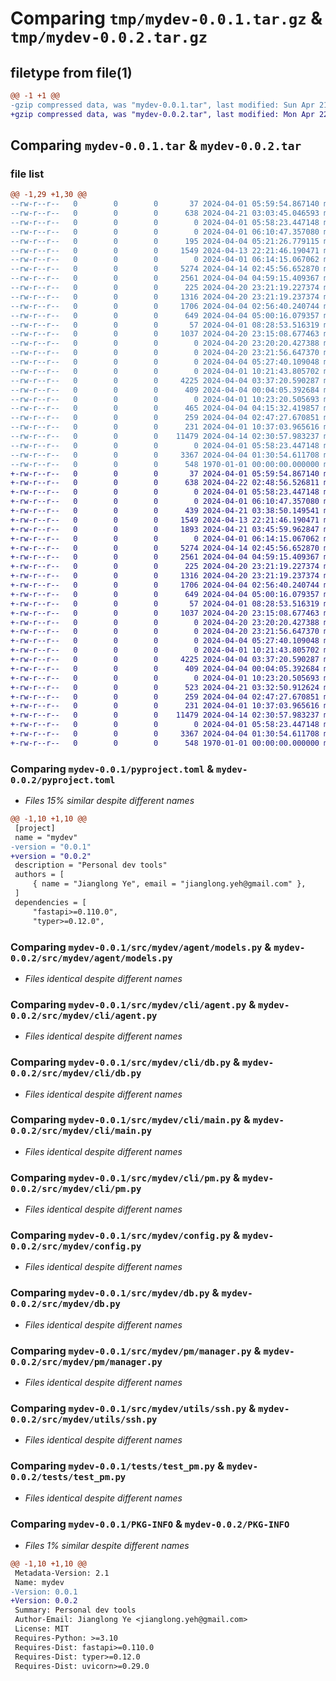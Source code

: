 # Comparing `tmp/mydev-0.0.1.tar.gz` & `tmp/mydev-0.0.2.tar.gz`

## filetype from file(1)

```diff
@@ -1 +1 @@
-gzip compressed data, was "mydev-0.0.1.tar", last modified: Sun Apr 21 03:03:45 2024, max compression
+gzip compressed data, was "mydev-0.0.2.tar", last modified: Mon Apr 22 02:48:56 2024, max compression
```

## Comparing `mydev-0.0.1.tar` & `mydev-0.0.2.tar`

### file list

```diff
@@ -1,29 +1,30 @@
--rw-r--r--   0        0        0       37 2024-04-01 05:59:54.867140 mydev-0.0.1/README.md
--rw-r--r--   0        0        0      638 2024-04-21 03:03:45.046593 mydev-0.0.1/pyproject.toml
--rw-r--r--   0        0        0        0 2024-04-01 05:58:23.447148 mydev-0.0.1/src/mydev/__init__.py
--rw-r--r--   0        0        0        0 2024-04-01 06:10:47.357080 mydev-0.0.1/src/mydev/agent/__init__.py
--rw-r--r--   0        0        0      195 2024-04-04 05:21:26.779115 mydev-0.0.1/src/mydev/agent/main.py
--rw-r--r--   0        0        0     1549 2024-04-13 22:21:46.190471 mydev-0.0.1/src/mydev/agent/models.py
--rw-r--r--   0        0        0        0 2024-04-01 06:14:15.067062 mydev-0.0.1/src/mydev/cli/__init__.py
--rw-r--r--   0        0        0     5274 2024-04-14 02:45:56.652870 mydev-0.0.1/src/mydev/cli/agent.py
--rw-r--r--   0        0        0     2561 2024-04-04 04:59:15.409367 mydev-0.0.1/src/mydev/cli/db.py
--rw-r--r--   0        0        0      225 2024-04-20 23:21:19.227374 mydev-0.0.1/src/mydev/cli/infra.py
--rw-r--r--   0        0        0     1316 2024-04-20 23:21:19.237374 mydev-0.0.1/src/mydev/cli/main.py
--rw-r--r--   0        0        0     1706 2024-04-04 02:56:40.240744 mydev-0.0.1/src/mydev/cli/pm.py
--rw-r--r--   0        0        0      649 2024-04-04 05:00:16.079357 mydev-0.0.1/src/mydev/config.py
--rw-r--r--   0        0        0       57 2024-04-01 08:28:53.516319 mydev-0.0.1/src/mydev/console.py
--rw-r--r--   0        0        0     1037 2024-04-20 23:15:08.677463 mydev-0.0.1/src/mydev/db.py
--rw-r--r--   0        0        0        0 2024-04-20 23:20:20.427388 mydev-0.0.1/src/mydev/infra/__init__.py
--rw-r--r--   0        0        0        0 2024-04-20 23:21:56.647370 mydev-0.0.1/src/mydev/infra/shell.py
--rw-r--r--   0        0        0        0 2024-04-04 05:27:40.109048 mydev-0.0.1/src/mydev/models/__init__.py
--rw-r--r--   0        0        0        0 2024-04-01 10:21:43.805702 mydev-0.0.1/src/mydev/pm/__init__.py
--rw-r--r--   0        0        0     4225 2024-04-04 03:37:20.590287 mydev-0.0.1/src/mydev/pm/manager.py
--rw-r--r--   0        0        0      409 2024-04-04 00:04:05.392684 mydev-0.0.1/src/mydev/pm/models.py
--rw-r--r--   0        0        0        0 2024-04-01 10:23:20.505693 mydev-0.0.1/src/mydev/utils/__init__.py
--rw-r--r--   0        0        0      465 2024-04-04 04:15:32.419857 mydev-0.0.1/src/mydev/utils/constants.py
--rw-r--r--   0        0        0      259 2024-04-04 02:47:27.670851 mydev-0.0.1/src/mydev/utils/monitoring.py
--rw-r--r--   0        0        0      231 2024-04-01 10:37:03.965616 mydev-0.0.1/src/mydev/utils/secrets.py
--rw-r--r--   0        0        0    11479 2024-04-14 02:30:57.983237 mydev-0.0.1/src/mydev/utils/ssh.py
--rw-r--r--   0        0        0        0 2024-04-01 05:58:23.447148 mydev-0.0.1/tests/__init__.py
--rw-r--r--   0        0        0     3367 2024-04-04 01:30:54.611708 mydev-0.0.1/tests/test_pm.py
--rw-r--r--   0        0        0      548 1970-01-01 00:00:00.000000 mydev-0.0.1/PKG-INFO
+-rw-r--r--   0        0        0       37 2024-04-01 05:59:54.867140 mydev-0.0.2/README.md
+-rw-r--r--   0        0        0      638 2024-04-22 02:48:56.526811 mydev-0.0.2/pyproject.toml
+-rw-r--r--   0        0        0        0 2024-04-01 05:58:23.447148 mydev-0.0.2/src/mydev/__init__.py
+-rw-r--r--   0        0        0        0 2024-04-01 06:10:47.357080 mydev-0.0.2/src/mydev/agent/__init__.py
+-rw-r--r--   0        0        0      439 2024-04-21 03:38:50.149541 mydev-0.0.2/src/mydev/agent/main.py
+-rw-r--r--   0        0        0     1549 2024-04-13 22:21:46.190471 mydev-0.0.2/src/mydev/agent/models.py
+-rw-r--r--   0        0        0     1893 2024-04-21 03:45:59.962847 mydev-0.0.2/src/mydev/assets/install.sh
+-rw-r--r--   0        0        0        0 2024-04-01 06:14:15.067062 mydev-0.0.2/src/mydev/cli/__init__.py
+-rw-r--r--   0        0        0     5274 2024-04-14 02:45:56.652870 mydev-0.0.2/src/mydev/cli/agent.py
+-rw-r--r--   0        0        0     2561 2024-04-04 04:59:15.409367 mydev-0.0.2/src/mydev/cli/db.py
+-rw-r--r--   0        0        0      225 2024-04-20 23:21:19.227374 mydev-0.0.2/src/mydev/cli/infra.py
+-rw-r--r--   0        0        0     1316 2024-04-20 23:21:19.237374 mydev-0.0.2/src/mydev/cli/main.py
+-rw-r--r--   0        0        0     1706 2024-04-04 02:56:40.240744 mydev-0.0.2/src/mydev/cli/pm.py
+-rw-r--r--   0        0        0      649 2024-04-04 05:00:16.079357 mydev-0.0.2/src/mydev/config.py
+-rw-r--r--   0        0        0       57 2024-04-01 08:28:53.516319 mydev-0.0.2/src/mydev/console.py
+-rw-r--r--   0        0        0     1037 2024-04-20 23:15:08.677463 mydev-0.0.2/src/mydev/db.py
+-rw-r--r--   0        0        0        0 2024-04-20 23:20:20.427388 mydev-0.0.2/src/mydev/infra/__init__.py
+-rw-r--r--   0        0        0        0 2024-04-20 23:21:56.647370 mydev-0.0.2/src/mydev/infra/shell.py
+-rw-r--r--   0        0        0        0 2024-04-04 05:27:40.109048 mydev-0.0.2/src/mydev/models/__init__.py
+-rw-r--r--   0        0        0        0 2024-04-01 10:21:43.805702 mydev-0.0.2/src/mydev/pm/__init__.py
+-rw-r--r--   0        0        0     4225 2024-04-04 03:37:20.590287 mydev-0.0.2/src/mydev/pm/manager.py
+-rw-r--r--   0        0        0      409 2024-04-04 00:04:05.392684 mydev-0.0.2/src/mydev/pm/models.py
+-rw-r--r--   0        0        0        0 2024-04-01 10:23:20.505693 mydev-0.0.2/src/mydev/utils/__init__.py
+-rw-r--r--   0        0        0      523 2024-04-21 03:32:50.912624 mydev-0.0.2/src/mydev/utils/constants.py
+-rw-r--r--   0        0        0      259 2024-04-04 02:47:27.670851 mydev-0.0.2/src/mydev/utils/monitoring.py
+-rw-r--r--   0        0        0      231 2024-04-01 10:37:03.965616 mydev-0.0.2/src/mydev/utils/secrets.py
+-rw-r--r--   0        0        0    11479 2024-04-14 02:30:57.983237 mydev-0.0.2/src/mydev/utils/ssh.py
+-rw-r--r--   0        0        0        0 2024-04-01 05:58:23.447148 mydev-0.0.2/tests/__init__.py
+-rw-r--r--   0        0        0     3367 2024-04-04 01:30:54.611708 mydev-0.0.2/tests/test_pm.py
+-rw-r--r--   0        0        0      548 1970-01-01 00:00:00.000000 mydev-0.0.2/PKG-INFO
```

### Comparing `mydev-0.0.1/pyproject.toml` & `mydev-0.0.2/pyproject.toml`

 * *Files 15% similar despite different names*

```diff
@@ -1,10 +1,10 @@
 [project]
 name = "mydev"
-version = "0.0.1"
+version = "0.0.2"
 description = "Personal dev tools"
 authors = [
     { name = "Jianglong Ye", email = "jianglong.yeh@gmail.com" },
 ]
 dependencies = [
     "fastapi>=0.110.0",
     "typer>=0.12.0",
```

### Comparing `mydev-0.0.1/src/mydev/agent/models.py` & `mydev-0.0.2/src/mydev/agent/models.py`

 * *Files identical despite different names*

### Comparing `mydev-0.0.1/src/mydev/cli/agent.py` & `mydev-0.0.2/src/mydev/cli/agent.py`

 * *Files identical despite different names*

### Comparing `mydev-0.0.1/src/mydev/cli/db.py` & `mydev-0.0.2/src/mydev/cli/db.py`

 * *Files identical despite different names*

### Comparing `mydev-0.0.1/src/mydev/cli/main.py` & `mydev-0.0.2/src/mydev/cli/main.py`

 * *Files identical despite different names*

### Comparing `mydev-0.0.1/src/mydev/cli/pm.py` & `mydev-0.0.2/src/mydev/cli/pm.py`

 * *Files identical despite different names*

### Comparing `mydev-0.0.1/src/mydev/config.py` & `mydev-0.0.2/src/mydev/config.py`

 * *Files identical despite different names*

### Comparing `mydev-0.0.1/src/mydev/db.py` & `mydev-0.0.2/src/mydev/db.py`

 * *Files identical despite different names*

### Comparing `mydev-0.0.1/src/mydev/pm/manager.py` & `mydev-0.0.2/src/mydev/pm/manager.py`

 * *Files identical despite different names*

### Comparing `mydev-0.0.1/src/mydev/utils/ssh.py` & `mydev-0.0.2/src/mydev/utils/ssh.py`

 * *Files identical despite different names*

### Comparing `mydev-0.0.1/tests/test_pm.py` & `mydev-0.0.2/tests/test_pm.py`

 * *Files identical despite different names*

### Comparing `mydev-0.0.1/PKG-INFO` & `mydev-0.0.2/PKG-INFO`

 * *Files 1% similar despite different names*

```diff
@@ -1,10 +1,10 @@
 Metadata-Version: 2.1
 Name: mydev
-Version: 0.0.1
+Version: 0.0.2
 Summary: Personal dev tools
 Author-Email: Jianglong Ye <jianglong.yeh@gmail.com>
 License: MIT
 Requires-Python: >=3.10
 Requires-Dist: fastapi>=0.110.0
 Requires-Dist: typer>=0.12.0
 Requires-Dist: uvicorn>=0.29.0
```

